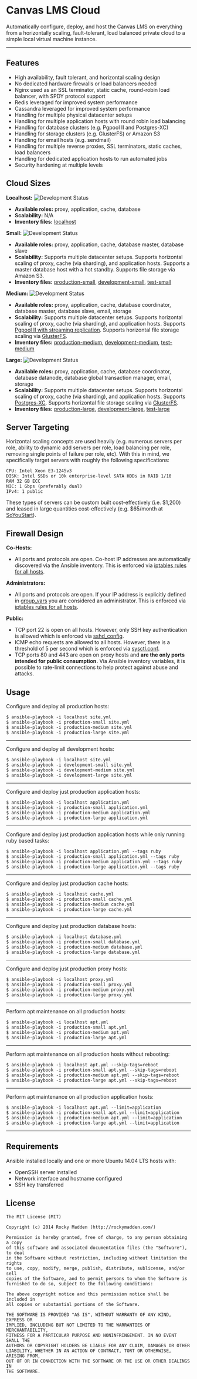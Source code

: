 # Canvas LMS Cloud

Automatically configure, deploy, and host the Canvas LMS on everything from a horizontally scaling, fault-tolerant, load balanced private cloud to a simple local virtual machine instance.

---

## Features
* High availability, fault tolerant, and horizontal scaling design
* No dedicated hardware firewalls or load balancers needed
* Nginx used as an SSL terminator, static cache, round-robin load balancer, with SPDY protocol support
* Redis leveraged for improved system performance
* Cassandra leveraged for improved system performance
* Handling for multiple physical datacenter setups
* Handling for multiple application hosts with round robin load balancing
* Handling for database clusters (e.g. Pgpool II and Postgres-XC)
* Handling for storage clusters (e.g. GlusterFS) or Amazon S3
* Handling for email hosts (e.g. sendmail)
* Handling for multiple reverse proxies, SSL terminators, static caches, load balancers
* Handling for dedicated application hosts to run automated jobs
* Security hardening at multiple levels

## Cloud Sizes
__Localhost:__ ![Development Status](http://img.shields.io/badge/status-wip-yellow.svg)
* __Available roles:__ proxy, application, cache, database
* __Scalability:__ N/A
* __Inventory files:__ [localhost](https://github.com/rockymadden/canvas-lms-cloud/blob/master/src/ansible/localhost)

__Small:__ ![Development Status](http://img.shields.io/badge/status-wip-yellow.svg)
* __Available roles:__ proxy, application, cache, database master, database slave
* __Scalability:__ Supports multiple datacenter setups. Supports horizontal scaling of proxy, cache (via sharding), and application hosts. Supports a master database host with a hot standby. Supports file storage via Amazon S3.
* __Inventory files:__ [production-small](https://github.com/rockymadden/canvas-lms-cloud/blob/master/src/ansible/development-small), [development-small](https://github.com/rockymadden/canvas-lms-cloud/blob/master/src/ansible/development-small), [test-small](https://github.com/rockymadden/canvas-lms-cloud/blob/master/src/ansible/test-small)

__Medium:__ ![Development Status](http://img.shields.io/badge/status-queued-lightgrey.svg)
* __Available roles:__ proxy, application, cache, database coordinator, database master, database slave, email, storage
* __Scalability:__ Supports multiple datacenter setups. Supports horizontal scaling of proxy, cache (via sharding), and application hosts. Supports [Pgpool II with streaming replication](http://www.pgpool.net/). Supports horizontal file storage scaling via [GlusterFS](http://www.gluster.org/).
* __Inventory files:__ [production-medium](https://github.com/rockymadden/canvas-lms-cloud/blob/master/src/ansible/development-medium), [development-medium](https://github.com/rockymadden/canvas-lms-cloud/blob/master/src/ansible/development-medium), [test-medium](https://github.com/rockymadden/canvas-lms-cloud/blob/master/src/ansible/test-medium)

__Large:__ ![Development Status](http://img.shields.io/badge/status-queued-lightgrey.svg)
* __Available roles:__ proxy, application, cache, database coordinator, database datanode, database global transaction manager, email, storage
* __Scalability:__ Supports multiple datacenter setups. Supports horizontal scaling of proxy, cache (via sharding), and application hosts. Supports [Postgres-XC](https://wiki.postgresql.org/wiki/Postgres-XC). Supports horizontal file storage scaling via [GlusterFS](http://www.gluster.org/).
* __Inventory files:__ [production-large](https://github.com/rockymadden/canvas-lms-cloud/blob/master/src/ansible/development-large), [development-large](https://github.com/rockymadden/canvas-lms-cloud/blob/master/src/ansible/development-large), [test-large](https://github.com/rockymadden/canvas-lms-cloud/blob/master/src/ansible/test-large)

## Server Targeting
Horizontal scaling concepts are used heavily (e.g. numerous servers per role, ability to dynamic add servers per role, load balancing per role, removing single points of failure per role, etc). With this in mind, we specifically target servers with roughly the following specifications:

```
CPU: Intel Xeon E3-1245v3
DISK: Intel SSDs or 10k enterprise-level SATA HDDs in RAID 1/10
RAM 32 GB ECC
NIC: 1 Gbps (preferably dual)
IPv4: 1 public
```

These types of servers can be custom built cost-effectively (i.e. $1,200) and leased in large quantities cost-effectively (e.g. $65/month at [SoYouStart](http://www.soyoustart.com/us/offers/sys-e32-4.xml)).

## Firewall Design

__Co-Hosts:__
* All ports and protocols are open. Co-host IP addresses are automatically discovered via the Ansible inventory. This is enforced via [iptables rules for all hosts](https://github.com/rockymadden/canvas-lms-cloud/blob/master/src/ansible/roles/common/templates/etc/iptables/rules.v4.j2).

__Administrators:__
* All ports and protocols are open. If your IP address is explicitly defined in [group_vars](https://github.com/rockymadden/canvas-lms-cloud/blob/master/src/ansible/group_vars/all.example) you are considered an administrator. This is enforced via [iptables rules for all hosts](https://github.com/rockymadden/canvas-lms-cloud/blob/master/src/ansible/roles/common/templates/etc/iptables/rules.v4.j2).

__Public:__
* TCP port 22 is open on all hosts. However, only SSH key authentication is allowed which is enforced via [sshd_config](https://github.com/rockymadden/canvas-lms-cloud/blob/master/src/ansible/roles/common/templates/etc/ssh/sshd_config.j2).
* ICMP echo requests are allowed to all hosts. However, there is a threshold of 5 per second which is enforced via [sysctl.conf](https://github.com/rockymadden/canvas-lms-cloud/blob/master/src/ansible/roles/common/templates/etc/sysctl.conf.j2).
* TCP ports 80 and 443 are open on proxy hosts and __are the only ports intended for public consumption.__ Via Ansible inventory variables, it is possible to rate-limit connections to help protect against abuse and attacks.

## Usage

Configure and deploy all production hosts:
```
$ ansible-playbook -i localhost site.yml
$ ansible-playbook -i production-small site.yml
$ ansible-playbook -i production-medium site.yml
$ ansible-playbook -i production-large site.yml
```

---

Configure and deploy all development hosts:
```
$ ansible-playbook -i localhost site.yml
$ ansible-playbook -i development-small site.yml
$ ansible-playbook -i development-medium site.yml
$ ansible-playbook -i development-large site.yml
```

---

Configure and deploy just production application hosts:
```
$ ansible-playbook -i localhost application.yml
$ ansible-playbook -i production-small application.yml
$ ansible-playbook -i production-medium application.yml
$ ansible-playbook -i production-large application.yml
```

---

Configure and deploy just production application hosts while only running ruby based tasks:
```
$ ansible-playbook -i localhost application.yml --tags ruby
$ ansible-playbook -i production-small application.yml --tags ruby
$ ansible-playbook -i production-medium application.yml --tags ruby
$ ansible-playbook -i production-large application.yml --tags ruby
```

---

Configure and deploy just production cache hosts:
```
$ ansible-playbook -i localhost cache.yml
$ ansible-playbook -i production-small cache.yml
$ ansible-playbook -i production-medium cache.yml
$ ansible-playbook -i production-large cache.yml
```

---
Configure and deploy just production database hosts:
```
$ ansible-playbook -i localhost database.yml
$ ansible-playbook -i production-small database.yml
$ ansible-playbook -i production-medium database.yml
$ ansible-playbook -i production-large database.yml
```

---
Configure and deploy just production proxy hosts:
```
$ ansible-playbook -i localhost proxy.yml
$ ansible-playbook -i production-small proxy.yml
$ ansible-playbook -i production-medium proxy.yml
$ ansible-playbook -i production-large proxy.yml
```

---

Perform apt maintenance on all production hosts:
```
$ ansible-playbook -i localhost apt.yml
$ ansible-playbook -i production-small apt.yml
$ ansible-playbook -i production-medium apt.yml
$ ansible-playbook -i production-large apt.yml
```

---

Perform apt maintenance on all production hosts without rebooting:
```
$ ansible-playbook -i localhost apt.yml --skip-tags=reboot
$ ansible-playbook -i production-small apt.yml --skip-tags=reboot
$ ansible-playbook -i production-medium apt.yml --skip-tags=reboot
$ ansible-playbook -i production-large apt.yml --skip-tags=reboot
```

---

Perform apt maintenance on all production application hosts:
```
$ ansible-playbook -i localhost apt.yml --limit=application
$ ansible-playbook -i production-small apt.yml --limit=application
$ ansible-playbook -i production-medium apt.yml --limit=application
$ ansible-playbook -i production-large apt.yml --limit=application
```

---

## Requirements

Ansible installed locally and one or more Ubuntu 14.04 LTS hosts with:
* OpenSSH server installed
* Network interface and hostname configured
* SSH key transferred

## License

```
The MIT License (MIT)

Copyright (c) 2014 Rocky Madden (http://rockymadden.com/)

Permission is hereby granted, free of charge, to any person obtaining a copy
of this software and associated documentation files (the "Software"), to deal
in the Software without restriction, including without limitation the rights
to use, copy, modify, merge, publish, distribute, sublicense, and/or sell
copies of the Software, and to permit persons to whom the Software is
furnished to do so, subject to the following conditions:

The above copyright notice and this permission notice shall be included in
all copies or substantial portions of the Software.

THE SOFTWARE IS PROVIDED "AS IS", WITHOUT WARRANTY OF ANY KIND, EXPRESS OR
IMPLIED, INCLUDING BUT NOT LIMITED TO THE WARRANTIES OF MERCHANTABILITY,
FITNESS FOR A PARTICULAR PURPOSE AND NONINFRINGEMENT. IN NO EVENT SHALL THE
AUTHORS OR COPYRIGHT HOLDERS BE LIABLE FOR ANY CLAIM, DAMAGES OR OTHER
LIABILITY, WHETHER IN AN ACTION OF CONTRACT, TORT OR OTHERWISE, ARISING FROM,
OUT OF OR IN CONNECTION WITH THE SOFTWARE OR THE USE OR OTHER DEALINGS IN
THE SOFTWARE.
```